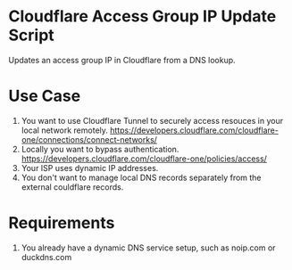 # Cloudflare Access Group IP Update Script 
Updates an access group IP in Cloudflare from a DNS lookup.

# Use Case
1. You want to use Cloudflare Tunnel to securely access resouces in your local network remotely. https://developers.cloudflare.com/cloudflare-one/connections/connect-networks/
2. Locally you want to bypass authentication. https://developers.cloudflare.com/cloudflare-one/policies/access/
3. Your ISP uses dynamic IP addresses.
4. You don't want to manage local DNS records separately from the external couldflare records.

# Requirements
1. You already have a dynamic DNS service setup, such as noip.com or duckdns.com
